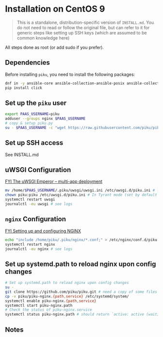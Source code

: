 # Installation on CentOS 9

> This is a standalone, distribution-specific version of `INSTALL.md`. You do not need to read or follow the original file, but can refer to it for generic steps like setting up SSH keys (which are assumed to be common knowledge here)

All steps done as root (or add sudo if you prefer).

## Dependencies

Before installing `piku`, you need to install the following packages:

```bash
dnf in -y ansible-core ansible-collection-ansible-posix ansible-collection-ansible-utils nginx nodejs npm openssl postgresql postgresql-server postgresql-contrib python3 python3-pip uwsgi uwsgi-logger-file uwsgi-logger-systemd
pip install click
```

## Set up the `piku` user

```bash
export PAAS_USERNAME=piku
adduser --groups nginx $PAAS_USERNAME
# copy & setup piku.py
su - $PAAS_USERNAME -c "wget https://raw.githubusercontent.com/piku/piku/master/piku.py && python3 ~/piku.py setup"
```

## Set up SSH access

See INSTALL.md

## uWSGI Configuration

[FYI The uWSGI Emperor – multi-app deployment](https://uwsgi-docs.readthedocs.io/en/latest/Emperor.html)

```bash
mv /home/$PAAS_USERNAME/.piku/uwsgi/uwsgi.ini /etc/uwsgi.d/piku.ini # linking alone increases the host attack service if one can get inside the piku user or one of its apps, so moving is safer
chown piku:piku /etc/uwsgi.d/piku.ini # In Tyrant mode (set by default in /etc/uwsgi.ini) the Emperor will run the vassal using the UID/GID of the vassal configuration file
systemctl restart uwsgi
journalctl -eu uwsgi # see logs
```

## `nginx` Configuration

[FYI Setting up and configuring NGINX](https://access.redhat.com/documentation/en-us/red_hat_enterprise_linux/9/html/deploying_web_servers_and_reverse_proxies/setting-up-and-configuring-nginx_deploying-web-servers-and-reverse-proxies)

```bash
echo "include /home/piku/.piku/nginx/*.conf;" > /etc/nginx/conf.d/piku.conf
systemctl restart nginx
journalctl -eu nginx # see logs
```

## Set up systemd.path to reload nginx upon config changes

```bash
# Set up systemd.path to reload nginx upon config changes
su -
git clone https://github.com/piku/piku.git # need a copy of some files
cp -v piku/piku-nginx.{path,service} /etc/systemd/system/
systemctl enable piku-nginx.{path,service}
systemctl start piku-nginx.path
# Check the status of piku-nginx.service
systemctl status piku-nginx.path # should return `active: active (waiting)`
```

## Notes



[uwsgi]: https://github.com/unbit/uwsgi
